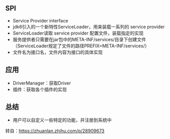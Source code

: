 ## SPI
- Service Provider interface
- jdk6引入的一个新特性ServiceLoader，用来装载一系列的 service provider
- ServiceLoader读取 service provider 配置文件，装载指定的实现
- 服务提供者只需要在jar包中的META-INF/services/目录下创建文件（ServiceLoader规定了文件的路径PREFIX=META-INF/services/）
- 文件名为接口名，文件内容为接口的具体实现



## 应用
- DriverManager：获取Driver
- 插件：获取各个插件的实现

## 总结
- 用户可以自定义一些特定的功能，并注册到系统中








转自：https://zhuanlan.zhihu.com/p/28909673
